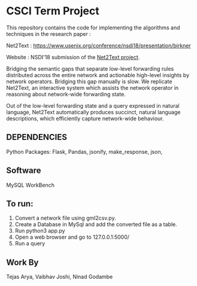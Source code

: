 # CSCI Term Project
This repository contains the code for implementing the algorithms and techniques in the research paper : 

Net2Text : https://www.usenix.org/conference/nsdi18/presentation/birkner

Website : NSDI'18 submission of the [Net2Text project](https://net2text.ethz.ch).

Bridging the semantic gaps that separate low-level forwarding rules distributed across the entire network and actionable 
high-level insights by network operators. Bridging this gap manually is slow. We replicate Net2Text, an interactive system 
which assists the network operator in reasoning about network-wide forwarding state. 

Out of the low-level forwarding state and a query expressed in natural language, Net2Text automatically produces succinct,
natural language descriptions, which efficiently capture network-wide behaviour. 

DEPENDENCIES
------------
Python Packages:
  Flask,
  Pandas,
  jsonify,
  make_response,
  json,
  
Software
--------
MySQL WorkBench

To run:
-------
1) Convert a network file using gml2csv.py.
2) Create a Database in MySql and add the converted file as a table.
3) Run python3 app.py
3) Open a web browser and go to 127.0.0.1:5000/
4) Run a query

Work By
-------
Tejas Arya, Vaibhav Joshi, Ninad Godambe
 

